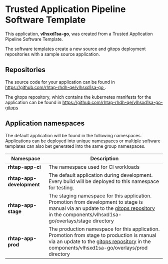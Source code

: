 # Trusted Application Pipeline Software Template

This application, **vlhsxd1sa-go**, was created from a Trusted Application Pipeline Software Template.

The software templates create a new source and gitops deployment repositories with a sample source application. 

## Repositories

The source code for your application can be found in [https://github.com/rhtap-rhdh-qe/vlhsxd1sa-go ](https://github.com/rhtap-rhdh-qe/vlhsxd1sa-go ).
 
The gitops repository, which contains the kubernetes manifests for the application can be found in 
[https://github.com/rhtap-rhdh-qe/vlhsxd1sa-go-gitops ](https://github.com/rhtap-rhdh-qe/vlhsxd1sa-go-gitops ) 

## Application namespaces 

The default application will be found in the following namespaces. Applications can be deployed into unique namespaces or multiple software templates can also bet generated into the same group namespaces.  

|  Namespace   |  Description   |  
| -------- | -------- |
| **rhtap-app-ci** | The namespace used for CI workloads |
| **rhtap-app-development** | The default application during development. Every build will be deployed to this namespace for testing. |
| **rhtap-app-stage** | The staging namespace for this application. Promotion from development to stage is manual via an update to the [gitops repository](https://github.com/rhtap-rhdh-qe/vlhsxd1sa-go-gitops ) in the components/vlhsxd1sa-go/overlays/stage directory |
| **rhtap-app-prod** | The production namespace for this application. Promotion from stage to production is manual via an update to the [gitops repository](https://github.com/rhtap-rhdh-qe/vlhsxd1sa-go-gitops ) in the components/vlhsxd1sa-go/overlays/prod directory |